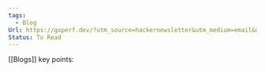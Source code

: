 ```yaml
---
tags:
  - Blog
Url: https://goperf.dev/?utm_source=hackernewsletter&utm_medium=email&utm_term=code
Status: To Read
---
```

[[Blogs]]
key points: